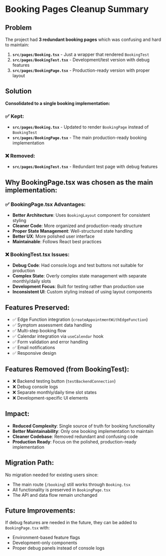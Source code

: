 # Booking Pages Cleanup Summary

## Problem
The project had **3 redundant booking pages** which was confusing and hard to maintain:

1. **`src/pages/Booking.tsx`** - Just a wrapper that rendered `BookingTest`
2. **`src/pages/BookingTest.tsx`** - Development/test version with debug features
3. **`src/pages/BookingPage.tsx`** - Production-ready version with proper layout

## Solution
**Consolidated to a single booking implementation:**

### ✅ **Kept:**
- **`src/pages/Booking.tsx`** - Updated to render `BookingPage` instead of `BookingTest`
- **`src/pages/BookingPage.tsx`** - The main production-ready booking implementation

### ❌ **Removed:**
- **`src/pages/BookingTest.tsx`** - Redundant test page with debug features

## Why BookingPage.tsx was chosen as the main implementation:

### ✅ **BookingPage.tsx Advantages:**
- **Better Architecture**: Uses `BookingLayout` component for consistent styling
- **Cleaner Code**: More organized and production-ready structure
- **Proper State Management**: Well-structured state handling
- **Better UX**: More polished user interface
- **Maintainable**: Follows React best practices

### ❌ **BookingTest.tsx Issues:**
- **Debug Code**: Had console.logs and test buttons not suitable for production
- **Complex State**: Overly complex state management with separate monthly/daily slots
- **Development Focus**: Built for testing rather than production use
- **Inconsistent UI**: Custom styling instead of using layout components

## Features Preserved:
- ✅ Edge Function integration (`createAppointmentWithEdgeFunction`)
- ✅ Symptom assessment data handling
- ✅ Multi-step booking flow
- ✅ Calendar integration via `useCalendar` hook
- ✅ Form validation and error handling
- ✅ Email notifications
- ✅ Responsive design

## Features Removed (from BookingTest):
- ❌ Backend testing button (`testBackendConnection`)
- ❌ Debug console logs
- ❌ Separate monthly/daily time slot states
- ❌ Development-specific UI elements

## Impact:
- **Reduced Complexity**: Single source of truth for booking functionality
- **Better Maintainability**: Only one booking implementation to maintain
- **Cleaner Codebase**: Removed redundant and confusing code
- **Production Ready**: Focus on the polished, production-ready implementation

## Migration Path:
No migration needed for existing users since:
- The main route (`/booking`) still works through `Booking.tsx`
- All functionality is preserved in `BookingPage.tsx`
- The API and data flow remain unchanged

## Future Improvements:
If debug features are needed in the future, they can be added to `BookingPage.tsx` with:
- Environment-based feature flags
- Development-only components
- Proper debug panels instead of console logs
